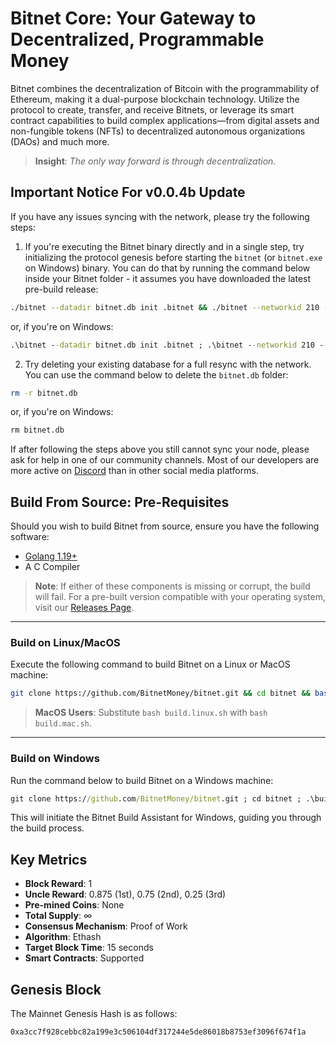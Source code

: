 # Bitnet Core: Your Gateway to Decentralized, Programmable Money

Bitnet combines the decentralization of Bitcoin with the programmability of Ethereum, making it a dual-purpose blockchain technology. Utilize the protocol to create, transfer, and receive Bitnets, or leverage its smart contract capabilities to build complex applications—from digital assets and non-fungible tokens (NFTs) to decentralized autonomous organizations (DAOs) and much more.

> **Insight**: *The only way forward is through decentralization.*

## Important Notice For v0.0.4b Update

If you have any issues syncing with the network, please try the following steps:

1. If you're executing the Bitnet binary directly and in a single step, try initializing the protocol genesis before starting the `bitnet` (or `bitnet.exe` on Windows) binary. You can do that by running the command below inside your Bitnet folder - it assumes you have downloaded the latest pre-build release:

```bash
./bitnet --datadir bitnet.db init .bitnet && ./bitnet --networkid 210 --config .config
```

or, if you're on Windows:

```cmd
.\bitnet --datadir bitnet.db init .bitnet ; .\bitnet --networkid 210 --config .config
```

2. Try deleting your existing database for a full resync with the network. You can use the command below to delete the `bitnet.db` folder:

```bash
rm -r bitnet.db
```

or, if you're on Windows:

```cmd
rm bitnet.db
```

If after following the steps above you still cannot sync your node, please ask for help in one of our community channels. Most of our developers are more active on [Discord](https://discord.com/invite/dtw7rKQfRs) than in other social media platforms.

## Build From Source: Pre-Requisites

Should you wish to build Bitnet from source, ensure you have the following software:

- [Golang 1.19+](https://go.dev/dl/)
- A C Compiler

> **Note**: If either of these components is missing or corrupt, the build will fail. For a pre-built version compatible with your operating system, visit our [Releases Page](https://github.com/BitnetMoney/bitnet/releases/).

---

### Build on Linux/MacOS

Execute the following command to build Bitnet on a Linux or MacOS machine:

```bash
git clone https://github.com/BitnetMoney/bitnet.git && cd bitnet && bash build.linux.sh
```

> **MacOS Users**: Substitute `bash build.linux.sh` with `bash build.mac.sh`.

---

### Build on Windows

Run the command below to build Bitnet on a Windows machine:

```cmd
git clone https://github.com/BitnetMoney/bitnet.git ; cd bitnet ; .\build.win
```

This will initiate the Bitnet Build Assistant for Windows, guiding you through the build process.

## Key Metrics

- **Block Reward**: 1
- **Uncle Reward**: 0.875 (1st), 0.75 (2nd), 0.25 (3rd)
- **Pre-mined Coins**: None
- **Total Supply**: ∞
- **Consensus Mechanism**: Proof of Work
- **Algorithm**: Ethash
- **Target Block Time**: 15 seconds
- **Smart Contracts**: Supported

## Genesis Block

The Mainnet Genesis Hash is as follows:

```
0xa3cc7f928cebbc82a199e3c506104df317244e5de86018b8753ef3096f674f1a
```
